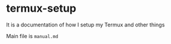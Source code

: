 # termux-setup

It is a documentation of how I setup my Termux and other things

Main file is `manual.md`
